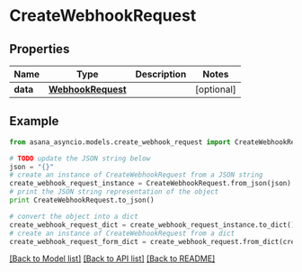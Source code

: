 # CreateWebhookRequest


## Properties

Name | Type | Description | Notes
------------ | ------------- | ------------- | -------------
**data** | [**WebhookRequest**](WebhookRequest.md) |  | [optional] 

## Example

```python
from asana_asyncio.models.create_webhook_request import CreateWebhookRequest

# TODO update the JSON string below
json = "{}"
# create an instance of CreateWebhookRequest from a JSON string
create_webhook_request_instance = CreateWebhookRequest.from_json(json)
# print the JSON string representation of the object
print CreateWebhookRequest.to_json()

# convert the object into a dict
create_webhook_request_dict = create_webhook_request_instance.to_dict()
# create an instance of CreateWebhookRequest from a dict
create_webhook_request_form_dict = create_webhook_request.from_dict(create_webhook_request_dict)
```
[[Back to Model list]](../README.md#documentation-for-models) [[Back to API list]](../README.md#documentation-for-api-endpoints) [[Back to README]](../README.md)


